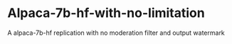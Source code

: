 # Alpaca-7b-hf-with-no-limitation
A alpaca-7b-hf replication with no moderation filter and output watermark
